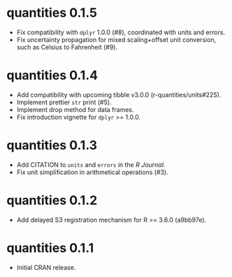 # quantities 0.1.5

- Fix compatibility with `dplyr` 1.0.0 (#8), coordinated with units and errors.
- Fix uncertainty propagation for mixed scaling+offset unit conversion, such
  as Celsius to Fahrenheit (#9).

# quantities 0.1.4

- Add compatibility with upcoming tibble v3.0.0 (r-quantities/units#225).
- Implement prettier `str` print (#5).
- Implement drop method for data frames.
- Fix introduction vignette for `dplyr` >= 1.0.0.

# quantities 0.1.3

- Add CITATION to `units` and `errors` in the *R Journal*.
- Fix unit simplification in arithmetical operations (#3).

# quantities 0.1.2

- Add delayed S3 registration mechanism for R >= 3.6.0 (a9bb97e).

# quantities 0.1.1

- Initial CRAN release.
